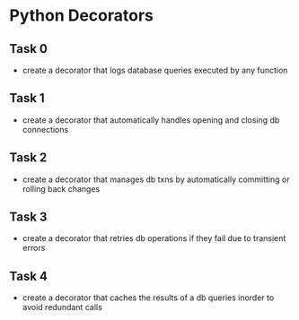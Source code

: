 # Python Decorators

## Task 0
- create a decorator that logs database queries executed by any function

## Task 1
- create a decorator that automatically handles opening and closing db connections

## Task 2
- create a decorator that manages db txns by automatically committing or rolling back changes

## Task 3
- create a decorator that retries db operations if they fail due to transient errors

## Task 4
- create a decorator that caches the results of a db queries inorder to avoid redundant calls
